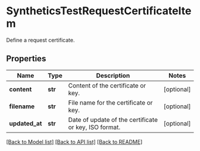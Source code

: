# SyntheticsTestRequestCertificateItem

Define a request certificate.

## Properties

| Name           | Type    | Description                                           | Notes      |
| -------------- | ------- | ----------------------------------------------------- | ---------- |
| **content**    | **str** | Content of the certificate or key.                    | [optional] |
| **filename**   | **str** | File name for the certificate or key.                 | [optional] |
| **updated_at** | **str** | Date of update of the certificate or key, ISO format. | [optional] |

[[Back to Model list]](README.md#documentation-for-models) [[Back to API list]](README.md#documentation-for-api-endpoints) [[Back to README]](README.md)
